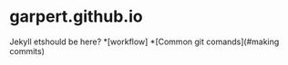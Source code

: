 # garpert.github.io
Jekyll etshould be here?
*[workflow]
  *[Common git comands](#making commits)
  
